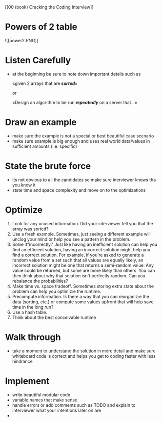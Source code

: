 [[00 (book) Cracking the Coding Interview]]

# Powers of 2 table 

![[power2.PNG]]

# Listen Carefully
 - at the beginning be sure to note down important details such as 
    
	«given 2 arrays that are ***sorted***» 
	
	or 
	
	«Design an algorithm to be run ***repeatedly*** on a server that ..»

 # Draw an example
 
 - make sure the example is not a special or best beautiful case scenario
  - make sure example is big enough and uses real world data/values in sufficient amounts (i.e. specific)

# State the brute force
- its not obvious to all the candidates so make sure inerviewer knows tha you know it
- state time and space complexity and move on to the optimizations

# Optimize

1. Look for any unused information. Did your interviewer tell you that the array was sorted? 
2. Use a fresh example. Sometimes, just seeing a different example will unclog your mind or help you see a pattern in the problem. 
3. Solve it"incorrectly:' Just like having an inefficient solution can help you find an efficient solution, having an incorrect solution might help you find a correct solution. For example, if you're asked to generate a random value from a set such that all values are equally likely, an incorrect solution might be one that returns a semi-random value: Any value could be returned, but some are more likely than others. You can then think about why that solution isn't perfectly random. Can you rebalance the probabilities? 
4. Make time vs. space tradeoff. Sometimes storing extra state about the problem can help you optimiz:e the runtime. 
5. Precompute information. Is there a way that you can reorganiz:e the data (sorting, etc.) or compute some values upfront that will help save time in the long run? 
6. Use a hash table. 
7. Think about the best conceivable runtime

# Walk through
- take a moment to understand the solution in more detail and make sure whiteboard code is correct and helps you get to coding faster with less hindrance

# Implement
- write beautiful modular code
- variable names that make sense
- handle errors or add comments such as TODO and explain to interviewer what your intentions later on are
- 
